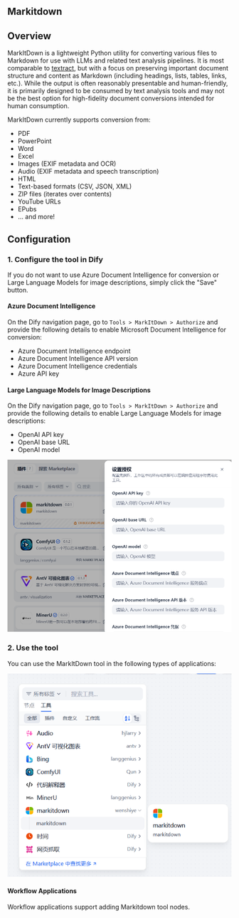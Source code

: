 ## Markitdown

## Overview

MarkItDown is a lightweight Python utility for converting various files to Markdown for use with LLMs and related text analysis pipelines. It is most comparable to [textract](https://github.com/deanmalmgren/textract), but with a focus on preserving important document structure and content as Markdown (including headings, lists, tables, links, etc.). While the output is often reasonably presentable and human-friendly, it is primarily designed to be consumed by text analysis tools and may not be the best option for high-fidelity document conversions intended for human consumption.

MarkItDown currently supports conversion from:

- PDF
- PowerPoint
- Word
- Excel
- Images (EXIF metadata and OCR)
- Audio (EXIF metadata and speech transcription)
- HTML
- Text-based formats (CSV, JSON, XML)
- ZIP files (iterates over contents)
- YouTube URLs
- EPubs
- ... and more!

## Configuration

### 1. Configure the tool in Dify

If you do not want to use Azure Document Intelligence for conversion or Large Language Models for image descriptions, simply click the "Save" button.

#### Azure Document Intelligence

On the Dify navigation page, go to `Tools > MarkItDown > Authorize` and provide the following details to enable Microsoft Document Intelligence for conversion:
- Azure Document Intelligence endpoint
- Azure Document Intelligence API version
- Azure Document Intelligence credentials
- Azure API key

#### Large Language Models for Image Descriptions

On the Dify navigation page, go to `Tools > MarkItDown > Authorize` and provide the following details to enable Large Language Models for image descriptions:
- OpenAI API key
- OpenAI base URL
- OpenAI model

![alt text](markitdown-1.png)

### 2. Use the tool

You can use the MarkItDown tool in the following types of applications:

![alt text](markitdown-2.png)

#### Workflow Applications

Workflow applications support adding Markitdown tool nodes.